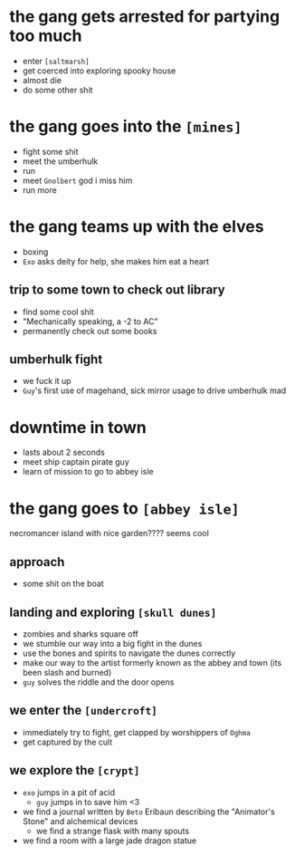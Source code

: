 # the gang gets arrested for partying too much
- enter `[saltmarsh]`
- get coerced into exploring spooky house
- almost die
- do some other shit

# the gang goes into the `[mines]`
- fight some shit
- meet the umberhulk
- run
- meet `Gnolbert` god i miss him
- run more

# the gang teams up with the elves
- boxing
- `Exo` asks deity for help, she makes him eat a heart
## trip to some town to check out library
- find some cool shit
- "Mechanically speaking, a -2 to AC"
- permanently check out some books
## umberhulk fight
- we fuck it up
- `Guy`'s first use of magehand, sick mirror usage to drive umberhulk mad

# downtime in town
- lasts about 2 seconds
- meet ship captain pirate guy
- learn of mission to go to abbey isle

# the gang goes to `[abbey isle]`
necromancer island with nice garden???? seems cool
## approach
- some shit on the boat
## landing and exploring `[skull dunes]`
- zombies and sharks square off
- we stumble our way into a big fight in the dunes
- use the bones and spirits to navigate the dunes correctly
- make our way to the artist formerly known as the abbey and town (its been slash and burned)
- `guy` solves the riddle and the door opens
## we enter the `[undercroft]`
- immediately try to fight, get clapped by worshippers of `Oghma`
- get captured by the cult
## we explore the `[crypt]`
- `exo` jumps in a pit of acid
    - `guy` jumps in to save him <3
- we find a journal written by `Beto` Eribaun describing the "Animator's Stone" and alchemical devices
    - we find a strange flask with many spouts
- we find a room with a large jade dragon statue

